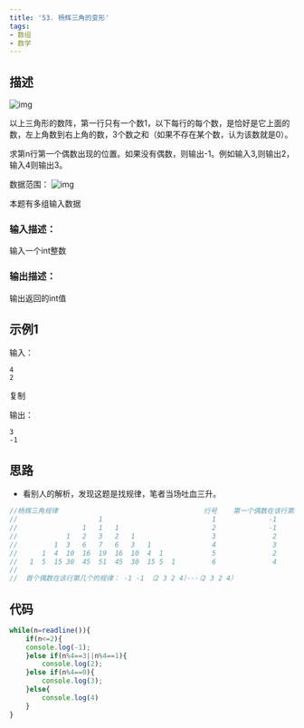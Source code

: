 ```yaml
---
title: '53. 杨辉三角的变形'
tags:
- 数组
- 数学
---
```


## 描述

![img](https://uploadfiles.nowcoder.com/images/20210617/557336_1623898240633/9AC4B89B5E22854D71DEA4CA6EBD6F9F)

以上三角形的数阵，第一行只有一个数1，以下每行的每个数，是恰好是它上面的数，左上角数到右上角的数，3个数之和（如果不存在某个数，认为该数就是0）。

求第n行第一个偶数出现的位置。如果没有偶数，则输出-1。例如输入3,则输出2，输入4则输出3。

数据范围： ![img](https://www.nowcoder.com/equation?tex=1%20%5Cle%20n%20%5Cle%2010%5E9%20%5C)

本题有多组输入数据

### 输入描述：

输入一个int整数

### 输出描述：

输出返回的int值

## 示例1

输入：

```
4
2
```

复制

输出：

```
3
-1
```

## 思路

- 看别人的解析，发现这题是找规律，笔者当场吐血三升。

```js
//杨辉三角规律                                    行号    第一个偶数在该行第几个
//                    1                           1             -1
//                1   1   1                       2             -1
//            1   2   3   2   1                   3              2
//         1  3   6   7   6   3   1               4              3
//      1  4  10  16  19  16  10  4  1            5              2
//   1  5  15 30  45  51  45  30  15 5  1         6              4
//
//  首个偶数在该行第几个的规律： -1 -1 （2 3 2 4）···（2 3 2 4）
```



## 代码
```js
while(n=readline()){
    if(n<=2){
    console.log(-1);
    }else if(n%4==3||n%4==1){
        console.log(2);
    }else if(n%4==0){
        console.log(3);
    }else{
        console.log(4)
    }
}
```

